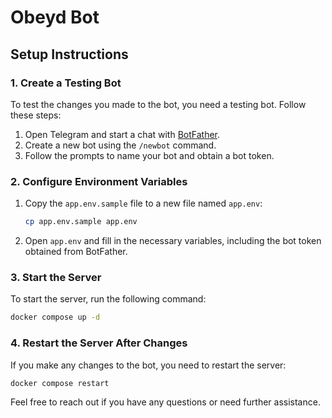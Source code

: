 # Obeyd Bot

## Setup Instructions

### 1. Create a Testing Bot

To test the changes you made to the bot, you need a testing bot. Follow these steps:

1. Open Telegram and start a chat with [BotFather](https://t.me/BotFather).
2. Create a new bot using the `/newbot` command.
3. Follow the prompts to name your bot and obtain a bot token.

### 2. Configure Environment Variables

1. Copy the `app.env.sample` file to a new file named `app.env`:
   ```bash
   cp app.env.sample app.env
   ```
2. Open `app.env` and fill in the necessary variables, including the bot token obtained from BotFather.

### 3. Start the Server

To start the server, run the following command:
```bash
docker compose up -d
```

### 4. Restart the Server After Changes

If you make any changes to the bot, you need to restart the server:
```bash
docker compose restart
```

Feel free to reach out if you have any questions or need further assistance.
